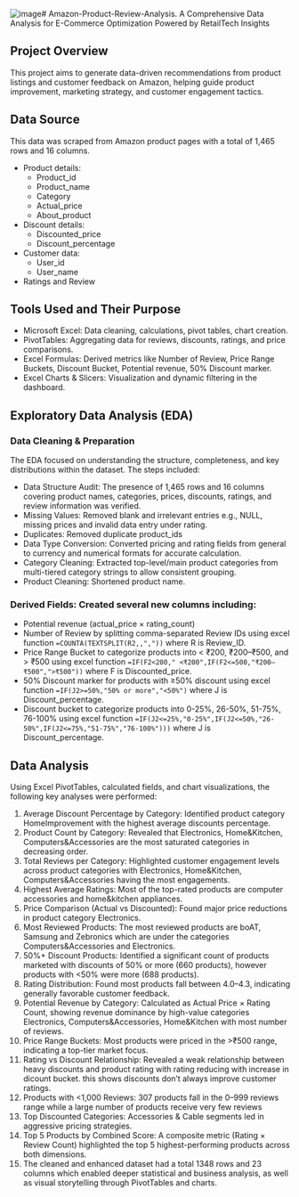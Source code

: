 ![image](https://github.com/user-attachments/assets/085d1b89-1833-4106-98f8-e169c8937e64)# Amazon-Product-Review-Analysis.
A Comprehensive Data Analysis for E-Commerce Optimization Powered by  RetailTech Insights
## Project Overview
This project aims to generate data-driven recommendations from product listings and customer feedback on Amazon, helping guide product improvement, marketing strategy, and customer engagement tactics.
## Data Source
This data was scraped from Amazon product pages with a total of 1,465 rows and 16 columns.
* Product details:
   * Product_id
   * Product_name
   * Category
   * Actual_price
   * About_product
* Discount details:
   * Discounted_price
   * Discount_percentage
* Customer data:
  * User_id
  * User_name
* Ratings and Review
## Tools Used and Their Purpose
* Microsoft Excel: Data cleaning, calculations, pivot tables, chart creation.
* PivotTables: Aggregating data for reviews, discounts, ratings, and price comparisons.
* Excel Formulas: Derived metrics like Number of Review, Price Range Buckets, Discount Bucket, Potential revenue, 50% Discount marker.
* Excel Charts & Slicers: Visualization and dynamic filtering in the dashboard.
## Exploratory Data Analysis (EDA)
### Data Cleaning & Preparation
The EDA focused on understanding the structure, completeness, and key distributions within the dataset. The steps included:
* Data Structure Audit: The presence of 1,465 rows and 16 columns covering product names, categories, prices, discounts, ratings, and review information was verified.
* Missing Values: Removed blank and irrelevant entries e.g., NULL, missing prices and invalid data entry under rating.
* Duplicates: Removed duplicate product_ids
* Data Type Conversion: Converted pricing and rating fields from general to currency and numerical formats for accurate calculation.
* Category Cleaning: Extracted top-level/main product categories from multi-tiered category strings to allow consistent grouping.
* Product Cleaning: Shortened product name.
### Derived Fields: Created several new columns including:
* Potential revenue (actual_price × rating_count)
* Number of Review by splitting comma-separated Review IDs using excel function
  `=COUNTA(TEXTSPLIT(R2,,","))` where R is Review_ID.
* Price Range Bucket to categorize products into < ₹200, ₹200–₹500, and > ₹500 using excel function
  `=IF(F2<200," <₹200",IF(F2<=500,"₹200–₹500",">₹500"))` where F is Discounted_price.
* 50% Discount marker for products with ≥50% discount using excel function
  `=IF(J2>=50%,"50% or more","<50%")` where J is Discount_percentage.
* Discount bucket to categorize products into 0-25%, 26-50%, 51-75%, 76-100% using excel function
  `=IF(J2<=25%,"0-25%",IF(J2<=50%,"26-50%",IF(J2<=75%,"51-75%","76-100%")))` where J is Discount_percentage.
## Data Analysis

Using Excel PivotTables, calculated fields, and chart visualizations, the following key analyses were performed:
1. Average Discount Percentage by Category: Identified product category HomeImprovement with the highest average discounts percentage.
2. Product Count by Category: Revealed that Electronics, Home&Kitchen, Computers&Accessories are the most saturated categories in decreasing order.
3. Total Reviews per Category: Highlighted customer engagement levels across product categories with Electronics, Home&Kitchen, Computers&Accessories having the most engagements.
4. Highest Average Ratings: Most of the top-rated products are computer accessories and home&kitchen appliances.
5. Price Comparison (Actual vs Discounted): Found major price reductions in product category Electronics.
6. Most Reviewed Products: The most reviewed products are boAT, Samsung and Zebronics which are under the categories Computers&Accessories and Electronics.
7. 50%+ Discount Products: Identified a significant count of products marketed with discounts of 50% or more (660 products), however products with <50% were more (688 products).
8. Rating Distribution: Found most products fall between 4.0–4.3, indicating generally favorable customer feedback.
9. Potential Revenue by Category: Calculated as Actual Price × Rating Count, showing revenue dominance by high-value categories Electronics, Computers&Accessories, Home&Kitchen with most number of reviews.
10. Price Range Buckets: Most products were priced in the >₹500 range, indicating a top-tier market focus.
11. Rating vs Discount Relationship: Revealed a weak relationship between heavy discounts and product rating with rating reducing with increase in dicount bucket. this shows discounts don’t always improve customer ratings.
12. Products with <1,000 Reviews: 307 products fall in the 0–999 reviews range while a large number of products receive very few reviews
13. Top Discounted Categories: Accessories & Cable segments led in aggressive pricing strategies.
14. Top 5 Products by Combined Score: A composite metric (Rating × Review Count) highlighted the top 5 highest-performing products across both dimensions.
16. The cleaned and enhanced dataset had a total 1348 rows and 23 columns which enabled deeper statistical and business analysis, as well as visual storytelling through PivotTables and charts.

